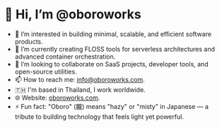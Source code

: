 # 👋 Hi, I’m @oboroworks

- 👀 I’m interested in building minimal, scalable, and efficient software products.
- 🌱 I’m currently creating FLOSS tools for serverless architectures and advanced container orchestration.
- 💞️ I’m looking to collaborate on SaaS projects, developer tools, and open-source utilities.
- 📫 How to reach me: [info@oboroworks.com](mailto:info@oboroworks.com).
- 🇹🇭 I'm based in Thailand, I work worldwide.
- 🌐 Website: [oboroworks.com](https://oboroworks.com).
- ⚡ Fun fact: "Oboro" (朧) means "hazy" or "misty" in Japanese — a tribute to building technology that feels light yet powerful.
